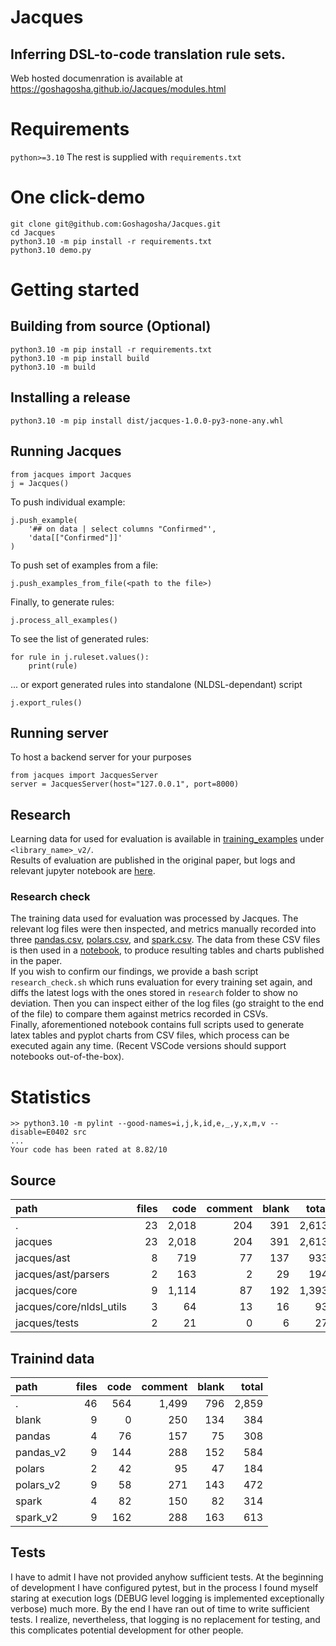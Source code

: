 # Jacques
Inferring DSL-to-code translation rule sets.  
---
Web hosted documenration is available at https://goshagosha.github.io/Jacques/modules.html

# Requirements
`python>=3.10`
The rest is supplied with `requirements.txt`

# One click-demo
```
git clone git@github.com:Goshagosha/Jacques.git  
cd Jacques 
python3.10 -m pip install -r requirements.txt
python3.10 demo.py
```

# Getting started
## Building from source (Optional)
```
python3.10 -m pip install -r requirements.txt
python3.10 -m pip install build
python3.10 -m build
```

## Installing a release
```
python3.10 -m pip install dist/jacques-1.0.0-py3-none-any.whl
```

## Running Jacques
```
from jacques import Jacques
j = Jacques()
```
To push individual example:
```
j.push_example(
    '## on data | select columns "Confirmed"',
    'data[["Confirmed"]]'
)
```
To push set of examples from a file:
```
j.push_examples_from_file(<path to the file>)
```
Finally, to generate rules:
```
j.process_all_examples()
```

To see the list of generated rules:
```
for rule in j.ruleset.values():
    print(rule)
```

... or export generated rules into standalone (NLDSL-dependant) script
```
j.export_rules()
```

## Running server
To host a backend server for your purposes
```
from jacques import JacquesServer
server = JacquesServer(host="127.0.0.1", port=8000)
```

## Research
Learning data for used for evaluation is available in [training_examples](training_examples) under `<library_name>_v2/`.  
Results of evaluation are published in the original paper, but logs and relevant jupyter notebook are [here](research).

### Research check
The training data used for evaluation was processed by Jacques. The relevant log files were then inspected, and metrics manually recorded into three [pandas.csv](research/pandas.csv), [polars.csv](research/polars.csv), and [spark.csv](research/spark.csv). The data from these CSV files is then used in a [notebook](research/prep.ipynb), to produce resulting tables and charts published in the paper.  
If you wish to confirm our findings, we provide a bash script `research_check.sh` which runs evaluation for every training set again, and diffs the latest logs with the ones stored in `research` folder to show no deviation. Then you can inspect either of the log files (go straight to the end of the file) to compare them against metrics recorded in CSVs.  
Finally, aforementioned notebook contains full scripts used to generate latex tables and pyplot charts from CSV files, which process can be executed again any time. (Recent VSCode versions should support notebooks out-of-the-box).

# Statistics
```
>> python3.10 -m pylint --good-names=i,j,k,id,e,_,y,x,m,v --disable=E0402 src
...
Your code has been rated at 8.82/10
```

## Source
| path | files | code | comment | blank | total |
| :--- | ---: | ---: | ---: | ---: | ---: |
| . | 23 | 2,018 | 204 | 391 | 2,613 |
| jacques | 23 | 2,018 | 204 | 391 | 2,613 |
| jacques/ast | 8 | 719 | 77 | 137 | 933 |
| jacques/ast/parsers | 2 | 163 | 2 | 29 | 194 |
| jacques/core | 9 | 1,114 | 87 | 192 | 1,393 |
| jacques/core/nldsl_utils | 3 | 64 | 13 | 16 | 93 |
| jacques/tests | 2 | 21 | 0 | 6 | 27 |

## Trainind data
| path | files | code | comment | blank | total |
| :--- | ---: | ---: | ---: | ---: | ---: |
| . | 46 | 564 | 1,499 | 796 | 2,859 |
| blank | 9 | 0 | 250 | 134 | 384 |
| pandas | 4 | 76 | 157 | 75 | 308 |
| pandas_v2 | 9 | 144 | 288 | 152 | 584 |
| polars | 2 | 42 | 95 | 47 | 184 |
| polars_v2 | 9 | 58 | 271 | 143 | 472 |
| spark | 4 | 82 | 150 | 82 | 314 |
| spark_v2 | 9 | 162 | 288 | 163 | 613 |

## Tests
I have to admit I have not provided anyhow sufficient tests. At the beginning of development I have configured pytest, but in the process I found myself staring at execution logs (DEBUG level logging is implemented exceptionally verbose) much more. By the end I have ran out of time to write sufficient tests. I realize, nevertheless, that logging is no replacement for testing, and this complicates potential development for other people.